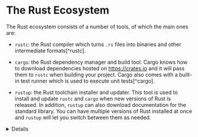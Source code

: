 # The Rust Ecosystem

The Rust ecosystem consists of a number of tools, of which the main ones are:

* `rustc`: the Rust compiler which turns `.rs` files into binaries and other
  intermediate formats[^rustc].

* `cargo`: the Rust dependency manager and build tool. Cargo knows how to
  download dependencies hosted on <https://crates.io> and it will pass them to
  `rustc` when building your project. Cargo also comes with a built-in test
  runner which is used to execute unit tests[^cargo].

* `rustup`: the Rust toolchain installer and updater. This tool is used to
  install and update `rustc` and `cargo` when new versions of Rust is released.
  In addition, `rustup` can also download documentation for the standard
  library. You can have multiple versions of Rust installed at once and `rustup`
  will let you switch between them as needed.

<details>

Key points:

* Rust has a rapid release schedule with a new release coming out
  every six weeks. New releases maintain backwards compatibility with
  old releases --- plus they enable new functionality.

* There are three release channels: "stable", "beta", and "nightly".

* New features are being tested on "nightly", "beta" is what becomes
  "stable" every six weeks.

* Rust also has [editions]: the current edition is Rust 2021. Previous
  editions were Rust 2015 and Rust 2018.

  * The editions are allowed to make backwards incompatible changes to
    the language.

  * To prevent breaking code, editions are opt-in: you select the
    edition for your crate via the `Cargo.toml` file.

  * To avoid splitting the ecosystem, Rust compilers can mix code
    written for different editions.

  * Mention that it is quite rare to ever use the compiler directly not through `cargo` (most users never do).

  * It might be worth alluding that Cargo itself is an extremely powerful and comprehensive tool.  It is capable of many advanced features including but not limited to: 
      * Project/package structure
      * [workspaces]
      * Dev Dependencies and Runtime Dependency management/caching
      * [build scripting]
      * [global installation]
      * It is also extensible with sub command plugins as well (such as [cargo clippy]).
  * Read more from the [official Cargo Book]

[editions]: https://doc.rust-lang.org/edition-guide/

[workspaces]: https://doc.rust-lang.org/cargo/reference/workspaces.html

[build scripting]: https://doc.rust-lang.org/cargo/reference/build-scripts.html

[global installation]: https://doc.rust-lang.org/cargo/commands/cargo-install.html

[cargo clippy]: https://github.com/rust-lang/rust-clippy

[official Cargo Book]: https://doc.rust-lang.org/cargo/

</details>
